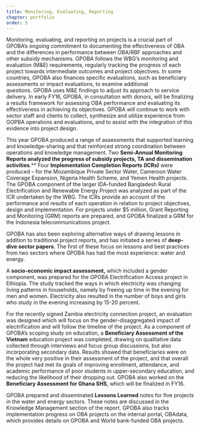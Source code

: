 ```yaml
---
title: Monitoring, Evaluating, Reporting
chapter: portfolio
order: 5
---
```


Monitoring, evaluating, and reporting on projects is a crucial part of GPOBA’s ongoing commitment to documenting the effectiveness of OBA and the differences in performance between OBA/RBF approaches and other subsidy mechanisms. GPOBA follows the WBG’s monitoring and evaluation (M&E) requirements, regularly tracking the progress of each project towards intermediate outcomes and project objectives. In some countries, GPOBA also finances specific evaluations, such as beneficiary assessments or impact evaluations, to examine additional questions. GPOBA uses M&E findings to adjust its approach to service delivery. In early FY16, GPOBA, in consultation with donors, will be finalizing a results framework for assessing OBA performance and evaluating its effectiveness in achieving its objectives. GPOBA will continue to work with sector staff and clients to collect, synthesize and utilize experience from GOPBA operations and evaluations, and to assist with the integration of this evidence into project design.

This year GPOBA produced a range of assessments that supported learning and knowledge-sharing and that reinforced strong coordination between operations and knowledge management. Two **Semi-Annual Monitoring Reports analyzed the progress of subsidy projects, TA and dissemination activities**.** Four **Implementation Completion Reports (ICRs)** were produced – for the Mozambique Private Sector Water, Cameroon Water Coverage Expansion, Nigeria Health Scheme, and Yemen Health projects. The GPOBA component of the larger IDA-funded Bangladesh Rural Electrification and Renewable Energy Project was analyzed as part of the ICR undertaken by the WBG. The ICRs provide an account of the performance and results of each operation in relation to project objectives, design and implementation. For projects under $5 million, Grant Reporting and Monitoring (GRM) reports are prepared, and GPOBA finalized a GRM for the Indonesia telecommunications project. 

GPOBA has also been exploring alternative ways of drawing lessons in addition to traditional project reports, and has initiated a series of **deep-dive sector papers**. The first of these focus on lessons and best practices from two sectors where GPOBA has had the most experience: water and energy. 

A **socio-economic impact assessment,** which included a gender component, was prepared for the GPOBA Electrification Access project in Ethiopia. The study tracked the ways in which electricity was changing living patterns in households, namely by freeing up time in the evening for men and women. Electricity also resulted in the number of boys and girls who study in the evening increasing by 15-20 percent. 

For the recently signed Zambia electricity connection project, an evaluation was designed which will focus on the gender-disaggregated impact of electrification and will follow the timeline of the project. As a component of GPOBA’s scoping study on education, a **Beneficiary Assessment of the Vietnam** education project was completed, drawing on qualitative data collected through interviews and focus group discussions, but also incorporating secondary data. Results showed that beneficiaries were on the whole very positive in their assessment of the project, and that overall the project had met its goals of improving enrollment, attendance, and academic performance of poor students in upper-secondary education, and reducing the likelihood of their dropping out. GPOBA also worked on the **Beneficiary Assessment for Ghana SHS**, which will be finalized in FY16. 

GPOBA prepared and disseminated **Lessons Learned** notes for five projects in the water and energy sectors. These notes are discussed in the Knowledge Management section of the report. GPOBA also tracks implementation progress on OBA projects on the internal portal, OBAdata, which provides details on GPOBA and World bank-funded OBA projects.
